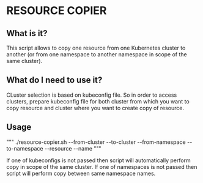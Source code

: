 # RESOURCE COPIER

## What is it?
This script allows to copy one resource from one Kubernetes cluster to another (or from one namespace to another namespace in scope of the same cluster).

## What do I need to use it?
CLuster selection is based on kubeconfig file. So in order to access clusters, prepare kubeconfig file for both cluster from which you want to copy resource and cluster where you want to create copy of resource.

## Usage
"""
./resource-copier.sh --from-cluster <kubeconfig file of cluster with existing resource> --to-cluster <kubeconfig file of cluster where to copy resource> --from-namespace <target namespace where is original resource> --to-namespace <target namespace where to copy resource> --resource <resource type> --name <name of the resource>
"""

If one of kubeconfigs is not passed then script will automatically perform copy in scope of the same cluster.
If one of namespaces is not passed then script will perform copy between same namespace names.

